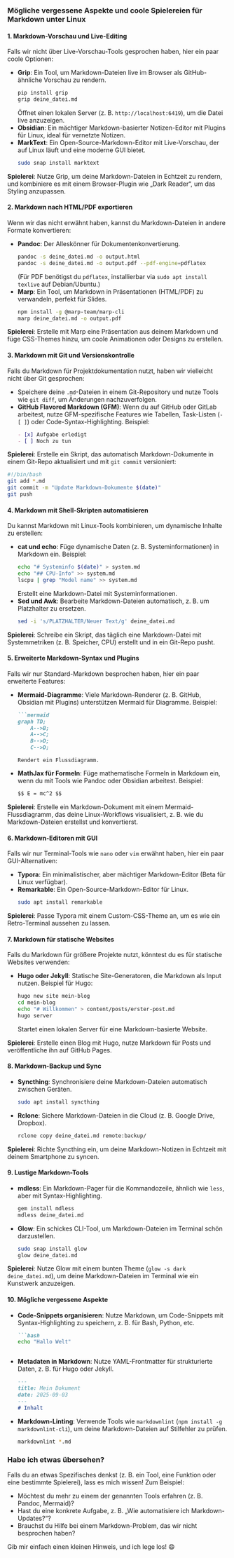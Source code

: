 ### Mögliche vergessene Aspekte und coole Spielereien für Markdown unter Linux

#### 1. Markdown-Vorschau und Live-Editing
Falls wir nicht über Live-Vorschau-Tools gesprochen haben, hier ein paar coole Optionen:
- **Grip**: Ein Tool, um Markdown-Dateien live im Browser als GitHub-ähnliche Vorschau zu rendern.
  ```bash
  pip install grip
  grip deine_datei.md
  ```
  Öffnet einen lokalen Server (z. B. `http://localhost:6419`), um die Datei live anzuzeigen.
- **Obsidian**: Ein mächtiger Markdown-basierter Notizen-Editor mit Plugins für Linux, ideal für vernetzte Notizen.
- **MarkText**: Ein Open-Source-Markdown-Editor mit Live-Vorschau, der auf Linux läuft und eine moderne GUI bietet.
  ```bash
  sudo snap install marktext
  ```

**Spielerei**: Nutze Grip, um deine Markdown-Dateien in Echtzeit zu rendern, und kombiniere es mit einem Browser-Plugin wie „Dark Reader“, um das Styling anzupassen.

#### 2. Markdown nach HTML/PDF exportieren
Wenn wir das nicht erwähnt haben, kannst du Markdown-Dateien in andere Formate konvertieren:
- **Pandoc**: Der Alleskönner für Dokumentenkonvertierung.
  ```bash
  pandoc -s deine_datei.md -o output.html
  pandoc -s deine_datei.md -o output.pdf --pdf-engine=pdflatex
  ```
  (Für PDF benötigst du `pdflatex`, installierbar via `sudo apt install texlive` auf Debian/Ubuntu.)
- **Marp**: Ein Tool, um Markdown in Präsentationen (HTML/PDF) zu verwandeln, perfekt für Slides.
  ```bash
  npm install -g @marp-team/marp-cli
  marp deine_datei.md -o output.pdf
  ```

**Spielerei**: Erstelle mit Marp eine Präsentation aus deinem Markdown und füge CSS-Themes hinzu, um coole Animationen oder Designs zu erstellen.

#### 3. Markdown mit Git und Versionskontrolle
Falls du Markdown für Projektdokumentation nutzt, haben wir vielleicht nicht über Git gesprochen:
- Speichere deine `.md`-Dateien in einem Git-Repository und nutze Tools wie `git diff`, um Änderungen nachzuverfolgen.
- **GitHub Flavored Markdown (GFM)**: Wenn du auf GitHub oder GitLab arbeitest, nutze GFM-spezifische Features wie Tabellen, Task-Listen (`- [ ]`) oder Code-Syntax-Highlighting.
  Beispiel:
  ```markdown
  - [x] Aufgabe erledigt
  - [ ] Noch zu tun
  ```

**Spielerei**: Erstelle ein Skript, das automatisch Markdown-Dokumente in einem Git-Repo aktualisiert und mit `git commit` versioniert:
```bash
#!/bin/bash
git add *.md
git commit -m "Update Markdown-Dokumente $(date)"
git push
```

#### 4. Markdown mit Shell-Skripten automatisieren
Du kannst Markdown mit Linux-Tools kombinieren, um dynamische Inhalte zu erstellen:
- **cat und echo**: Füge dynamische Daten (z. B. Systeminformationen) in Markdown ein.
  Beispiel:
  ```bash
  echo "# Systeminfo $(date)" > system.md
  echo "## CPU-Info" >> system.md
  lscpu | grep "Model name" >> system.md
  ```
  Erstellt eine Markdown-Datei mit Systeminformationen.
- **Sed und Awk**: Bearbeite Markdown-Dateien automatisch, z. B. um Platzhalter zu ersetzen.
  ```bash
  sed -i 's/PLATZHALTER/Neuer Text/g' deine_datei.md
  ```

**Spielerei**: Schreibe ein Skript, das täglich eine Markdown-Datei mit Systemmetriken (z. B. Speicher, CPU) erstellt und in ein Git-Repo pusht.

#### 5. Erweiterte Markdown-Syntax und Plugins
Falls wir nur Standard-Markdown besprochen haben, hier ein paar erweiterte Features:
- **Mermaid-Diagramme**: Viele Markdown-Renderer (z. B. GitHub, Obsidian mit Plugins) unterstützen Mermaid für Diagramme.
  Beispiel:
  ```markdown
  ```mermaid
  graph TD;
      A-->B;
      A-->C;
      B-->D;
      C-->D;
  ```
  ```
  Rendert ein Flussdiagramm.
- **MathJax für Formeln**: Füge mathematische Formeln in Markdown ein, wenn du mit Tools wie Pandoc oder Obsidian arbeitest.
  Beispiel:
  ```markdown
  $$ E = mc^2 $$
  ```

**Spielerei**: Erstelle ein Markdown-Dokument mit einem Mermaid-Flussdiagramm, das deine Linux-Workflows visualisiert, z. B. wie du Markdown-Dateien erstellst und konvertierst.

#### 6. Markdown-Editoren mit GUI
Falls wir nur Terminal-Tools wie `nano` oder `vim` erwähnt haben, hier ein paar GUI-Alternativen:
- **Typora**: Ein minimalistischer, aber mächtiger Markdown-Editor (Beta für Linux verfügbar).
- **Remarkable**: Ein Open-Source-Markdown-Editor für Linux.
  ```bash
  sudo apt install remarkable
  ```

**Spielerei**: Passe Typora mit einem Custom-CSS-Theme an, um es wie ein Retro-Terminal aussehen zu lassen.

#### 7. Markdown für statische Websites
Falls du Markdown für größere Projekte nutzt, könntest du es für statische Websites verwenden:
- **Hugo oder Jekyll**: Statische Site-Generatoren, die Markdown als Input nutzen.
  Beispiel für Hugo:
  ```bash
  hugo new site mein-blog
  cd mein-blog
  echo "# Willkommen" > content/posts/erster-post.md
  hugo server
  ```
  Startet einen lokalen Server für eine Markdown-basierte Website.

**Spielerei**: Erstelle einen Blog mit Hugo, nutze Markdown für Posts und veröffentliche ihn auf GitHub Pages.

#### 8. Markdown-Backup und Sync
- **Syncthing**: Synchronisiere deine Markdown-Dateien automatisch zwischen Geräten.
  ```bash
  sudo apt install syncthing
  ```
- **Rclone**: Sichere Markdown-Dateien in die Cloud (z. B. Google Drive, Dropbox).
  ```bash
  rclone copy deine_datei.md remote:backup/
  ```

**Spielerei**: Richte Syncthing ein, um deine Markdown-Notizen in Echtzeit mit deinem Smartphone zu syncen.

#### 9. Lustige Markdown-Tools
- **mdless**: Ein Markdown-Pager für die Kommandozeile, ähnlich wie `less`, aber mit Syntax-Highlighting.
  ```bash
  gem install mdless
  mdless deine_datei.md
  ```
- **Glow**: Ein schickes CLI-Tool, um Markdown-Dateien im Terminal schön darzustellen.
  ```bash
  sudo snap install glow
  glow deine_datei.md
  ```

**Spielerei**: Nutze Glow mit einem bunten Theme (`glow -s dark deine_datei.md`), um deine Markdown-Dateien im Terminal wie ein Kunstwerk anzuzeigen.

#### 10. Mögliche vergessene Aspekte
- **Code-Snippets organisieren**: Nutze Markdown, um Code-Snippets mit Syntax-Highlighting zu speichern, z. B. für Bash, Python, etc.
  ```markdown
  ```bash
  echo "Hallo Welt"
  ```
  ```
- **Metadaten in Markdown**: Nutze YAML-Frontmatter für strukturierte Daten, z. B. für Hugo oder Jekyll.
  ```markdown
  ---
  title: Mein Dokument
  date: 2025-09-03
  ---
  # Inhalt
  ```
- **Markdown-Linting**: Verwende Tools wie `markdownlint` (`npm install -g markdownlint-cli`), um deine Markdown-Dateien auf Stilfehler zu prüfen.
  ```bash
  markdownlint *.md
  ```

### Habe ich etwas übersehen?
Falls du an etwas Spezifisches denkst (z. B. ein Tool, eine Funktion oder eine bestimmte Spielerei), lass es mich wissen! Zum Beispiel:
- Möchtest du mehr zu einem der genannten Tools erfahren (z. B. Pandoc, Mermaid)?
- Hast du eine konkrete Aufgabe, z. B. „Wie automatisiere ich Markdown-Updates?“?
- Brauchst du Hilfe bei einem Markdown-Problem, das wir nicht besprochen haben?

Gib mir einfach einen kleinen Hinweis, und ich lege los! 😄